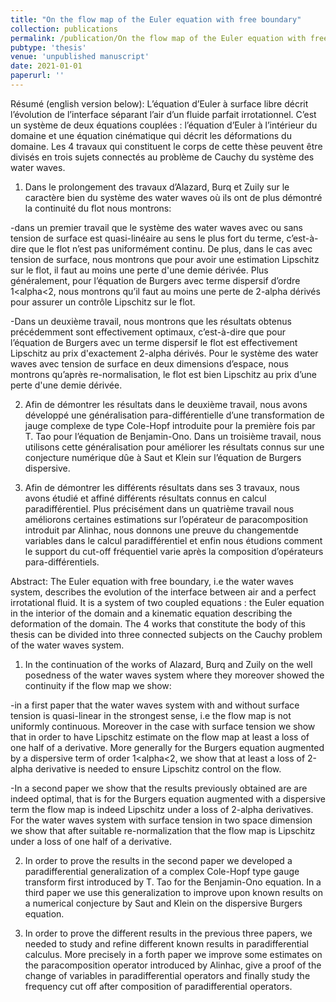 ```yaml
--- 
title: "On the flow map of the Euler equation with free boundary" 
collection: publications  
permalink: /publication/On the flow map of the Euler equation with free boundary
pubtype: 'thesis'
venue: 'unpublished manuscript'
date: 2021-01-01
paperurl: ''
---
```

Résumé (english version below): L’équation d’Euler à surface libre décrit l’évolution de l’interface séparant l’air d’un fluide parfait irrotationnel. C’est un système de deux équations couplées : l’équation d’Euler à l’intérieur du domaine et une équation cinématique qui décrit les déformations du domaine. Les 4 travaux qui constituent le corps de cette thèse peuvent être divisés en trois sujets connectés au problème de Cauchy du système des water waves.


1) Dans le prolongement des travaux d’Alazard, Burq et Zuily sur le caractère bien du système des water waves où ils ont de plus démontré la continuité du flot nous montrons:

-dans un  premier travail que le système des water waves avec ou sans tension de surface est quasi-linéaire au sens le plus fort du terme, c’est-à-dire que le flot n’est pas uniformément continu. De plus, dans le cas avec tension de surface, nous montrons que pour avoir une estimation Lipschitz sur le flot, il faut au moins une perte d'une demie dérivée. Plus généralement, pour l’équation de Burgers avec terme dispersif d’ordre 1<alpha<2, nous montrons qu’il faut au moins une perte de 2-alpha dérivés pour assurer un contrôle Lipschitz sur le flot.

-Dans un deuxième travail, nous montrons que les résultats obtenus précédemment sont effectivement optimaux, c’est-à-dire que pour l’équation de Burgers avec un
terme dispersif le flot est effectivement Lipschitz au prix d'exactement 2-alpha dérivés. Pour le système des water waves avec tension de surface en deux dimensions d’espace, nous montrons qu’après re-normalisation, le flot est bien Lipschitz au prix d’une perte d'une demie dérivée.


2) Afin de démontrer les résultats dans le deuxième travail, nous avons développé une généralisation para-différentielle d’une transformation de jauge complexe de type Cole-Hopf introduite pour la première fois par T. Tao pour l’équation de Benjamin-Ono. Dans un troisième travail, nous utilisons cette généralisation pour améliorer les résultats connus sur une conjecture numérique dûe à Saut et Klein sur l’équation de Burgers dispersive.


3) Afin de démontrer les différents résultats dans ses 3 travaux, nous avons étudié et affiné différents résultats connus en calcul paradifférentiel. Plus précisément dans un quatrième travail nous améliorons certaines estimations sur l’opérateur de paracomposition introduit par Alinhac, nous donnons une preuve du changementde variables dans le calcul paradifférentiel et enfin nous étudions comment le support du cut-off fréquentiel varie après la composition d’opérateurs para-différentiels.




Abstract: The Euler equation with free boundary, i.e the water waves system, describes the evolution of the interface between air and a perfect irrotational fluid. It is a system of two coupled equations : the Euler equation in the interior of the domain and a kinematic equation describing the deformation of the domain. The 4 works that constitute the body of this thesis can be divided into three connected subjects on the Cauchy problem of the water waves system.


1) In the continuation of the works of Alazard, Burq and Zuily on the well posedness of the water waves system where they moreover showed the continuity if the flow map we show:

-in a first paper that the water waves system with and without surface tension is quasi-linear in the strongest sense, i.e the flow map is not uniformly continuous. Moreover in the case with surface tension we show that in order to have Lipschitz estimate on the flow map at least a loss of one half of a derivative. More generally for the Burgers equation augmented by a dispersive term of order 1<alpha<2, we show that at least a loss of 2-alpha derivative is needed to ensure Lipschitz control on the flow.

-In a second paper we show that the results previously obtained are are indeed optimal, that is for the Burgers equation augmented with a dispersive term the flow map is indeed  Lipschitz under a loss of 2-alpha derivatives. For the water waves system with surface tension in two space dimension we show that after suitable re-normalization that the flow map is Lipschitz under a loss of one half of a derivative.


2) In order to prove the results in the second paper we developed a paradifferential generalization of a complex Cole-Hopf type gauge transform first introduced by T. Tao for the Benjamin-Ono equation. In a third paper we use this generalization to improve upon known results on a numerical conjecture by Saut and Klein on the dispersive Burgers equation.


3) In order to prove the different results in the previous three papers, we needed to study and refine different known results in paradifferential calculus. More precisely in a forth paper we improve some estimates on the paracomposition operator introduced by Alinhac, give a proof of the change of variables in paradifferential operators and finally study the frequency cut off after composition of paradifferential operators.
<!---
[Download manuscript here](https://aymanrimah.github.io/files/Thesis manuscript .pdf)
The thesis defense will take place on Thursday the 17th of june 2021 at 14h30 Paris time.
and will be streamed live at the following adress:
https://webdiff.math.u-psud.fr/5cdd811151436403ed0d9904
[Download paper here](https://aymanrimah.github.io/files/Thesis manuscript .pdf)
 --->
 
